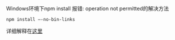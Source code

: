 Windows环境下npm install 报错: operation not permitted的解决方法
```
npm install –-no-bin-links
```
 详细解释在[这里](https://docs.npmjs.com/cli/install) 
 